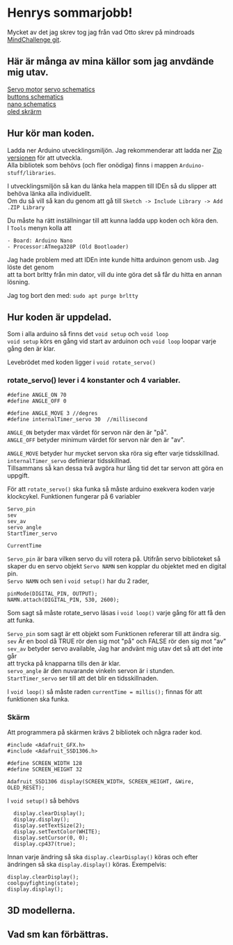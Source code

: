 # Henrys sommarjobb!

Mycket av det jag skrev tog jag från vad Otto skrev på mindroads [MindChallenge git](https://github.com/MindRoadAB/MindChallenge-Example).  

## Här är många av mina källor som jag anvdände mig utav.
[Servo motor](https://components101.com/motors/servo-motor-basics-pinout-datasheet)
[servo schematics](https://www.electronics-lab.com/project/using-sg90-servo-motor-arduino/)  
[buttons schematics](https://roboindia.com/tutorials/arduino-nano-digital-input-push-button/)  
[nano schematics](https://www.teachmemicro.com/wp-content/uploads/2019/06/Arduino-Nano-pinout.jpg)  
[oled skrärm](https://thesolaruniverse.wordpress.com/2019/10/28/how-to-wire-and-run-a-128x32-oled-display-with-ssd1306-driver-with-an-arduino/)

## Hur kör man koden.
Ladda ner Arduino utvecklingsmiljön. Jag rekommenderar att ladda ner [Zip versionen](https://www.arduino.cc/en/software) för att utveckla.  
Alla bibliotek som behövs (och fler onödiga) finns i mappen ```Arduino-stuff/libraries```.  

I utvecklingsmiljön så kan du länka hela mappen till IDEn så du slipper att behöva länka alla individuellt.  
Om du så vill så kan du genom att gå till ```Sketch -> Include Library -> Add .ZIP Library```  

Du måste ha rätt inställningar till att kunna ladda upp koden och köra den.  
I ```Tools``` menyn kolla att

	- Board: Arduino Nano
	- Processor:ATmega328P (Old Bootloader)

Jag hade problem med att IDEn inte kunde hitta arduinon genom usb. Jag löste det genom  
att ta bort brltty från min dator, vill du inte göra det så får du hitta en annan lösning.  

Jag tog bort den med: ```sudo apt purge brltty```

## Hur koden är uppdelad.
Som i alla arduino så finns det ```void setup``` och ```void loop```  
```void setup``` körs en gång vid start av arduinon och ```void loop``` loopar varje gång den är klar.

Levebrödet med koden ligger i ```void rotate_servo()```  

### rotate_servo() lever i 4 konstanter och 4 variabler.
```
#define ANGLE_ON 70
#define ANGLE_OFF 0

#define ANGLE_MOVE 3 //degres
#define internalTimer_servo 30  //millisecond
```

```ANGLE_ON``` betyder max värdet för servon när den är "på".  
```ANGLE_OFF``` betyder minimum värdet för servon när den är "av".  


```ANGLE_MOVE``` betyder hur mycket servon ska röra sig efter varje tidsskillnad.  
```internalTimer_servo``` definierar tidsskillnad.  
Tillsammans så kan dessa två avgöra hur lång tid det tar servon att göra en uppgift.  

För att ```rotate_servo()``` ska funka så måste arduino exekvera koden varje klockcykel.
Funktionen fungerar på 6 variabler
```
Servo_pin
sev
sev_av
servo_angle
StartTimer_servo

CurrentTime
```

```Servo_pin``` är bara vilken servo du vill rotera på. Utifrån servo biblioteket 
så skaper du en servo objekt ```Servo NAMN``` sen kopplar du objektet med en digital pin.  
``` Servo NAMN ``` och sen i ```void setup()``` har du 2 rader,  
```
pinMode(DIGITAL_PIN, OUTPUT);  
NAMN.attach(DIGITAL_PIN, 530, 2600);  
```

Som sagt så måste rotate_servo läsas i ```void loop()``` varje gång för att få den att funka.

```Servo_pin``` som sagt är ett objekt som Funktionen refererar till att ändra sig.  
```sev``` Är en bool då TRUE rör den sig mot "på" och FALSE rör den sig mot "av"  
```sev_av``` betyder servo available, Jag har andvänt mig utav det så att det inte går  
att trycka på knapparna tills den är klar.  
```servo_angle``` är den nuvarande vinkeln servon är i stunden.  
```StartTimer_servo``` ser till att det blir en tidsskillnaden.  

I ```void loop()``` så måste raden ```currentTime = millis();``` finnas för att funktionen ska funka.  

### Skärm
Att programmera på skärmen krävs 2 bibliotek och några rader kod.  
```
#include <Adafruit_GFX.h>
#include <Adafruit_SSD1306.h>

#define SCREEN_WIDTH 128
#define SCREEN_HEIGHT 32

Adafruit_SSD1306 display(SCREEN_WIDTH, SCREEN_HEIGHT, &Wire, OLED_RESET);
```

I ```void setup()``` så behövs
```
  display.clearDisplay();
  display.display();
  display.setTextSize(2);
  display.setTextColor(WHITE);
  display.setCursor(0, 0);
  display.cp437(true);
```

Innan varje ändring så ska ```display.clearDisplay()``` köras och efter ändringen så ska ```display.display()``` köras.
Exempelvis:
```
display.clearDisplay();
coolguyfighting(state);
display.display();
```


## 3D modellerna.

## Vad sm kan förbättras.
